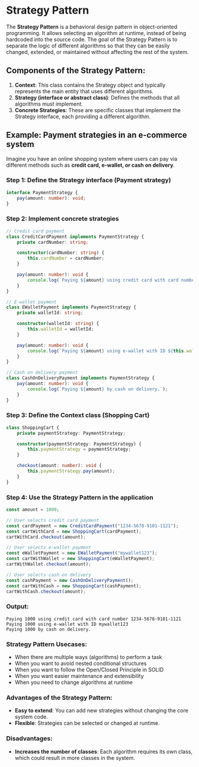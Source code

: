 
# Strategy Pattern

The **Strategy Pattern** is a behavioral design pattern in object-oriented programming. It allows selecting an algorithm at runtime, instead of being hardcoded into the source code. The goal of the Strategy Pattern is to separate the logic of different algorithms so that they can be easily changed, extended, or maintained without affecting the rest of the system.

## Components of the Strategy Pattern:
1. **Context**: This class contains the Strategy object and typically represents the main entity that uses different algorithms.
2. **Strategy (interface or abstract class)**: Defines the methods that all algorithms must implement.
3. **Concrete Strategies**: These are specific classes that implement the Strategy interface, each providing a different algorithm.

## Example: Payment strategies in an e-commerce system

Imagine you have an online shopping system where users can pay via different methods such as **credit card, e-wallet, or cash on delivery**.

### Step 1: Define the Strategy interface (Payment strategy)
```typescript
interface PaymentStrategy {
    pay(amount: number): void;
}
```

### Step 2: Implement concrete strategies
```typescript
// Credit card payment
class CreditCardPayment implements PaymentStrategy {
    private cardNumber: string;

    constructor(cardNumber: string) {
        this.cardNumber = cardNumber;
    }

    pay(amount: number): void {
        console.log(`Paying ${amount} using credit card with card number ${this.cardNumber}`);
    }
}

// E-wallet payment
class EWalletPayment implements PaymentStrategy {
    private walletId: string;

    constructor(walletId: string) {
        this.walletId = walletId;
    }

    pay(amount: number): void {
        console.log(`Paying ${amount} using e-wallet with ID ${this.walletId}`);
    }
}

// Cash on delivery payment
class CashOnDeliveryPayment implements PaymentStrategy {
    pay(amount: number): void {
        console.log(`Paying ${amount} by cash on delivery.`);
    }
}
```

### Step 3: Define the Context class (Shopping Cart)
```typescript
class ShoppingCart {
    private paymentStrategy: PaymentStrategy;

    constructor(paymentStrategy: PaymentStrategy) {
        this.paymentStrategy = paymentStrategy;
    }

    checkout(amount: number): void {
        this.paymentStrategy.pay(amount);
    }
}
```

### Step 4: Use the Strategy Pattern in the application
```typescript
const amount = 1000;

// User selects credit card payment
const cardPayment = new CreditCardPayment("1234-5678-9101-1121");
const cartWithCard = new ShoppingCart(cardPayment);
cartWithCard.checkout(amount);

// User selects e-wallet payment
const eWalletPayment = new EWalletPayment("mywallet123");
const cartWithWallet = new ShoppingCart(eWalletPayment);
cartWithWallet.checkout(amount);

// User selects cash on delivery
const cashPayment = new CashOnDeliveryPayment();
const cartWithCash = new ShoppingCart(cashPayment);
cartWithCash.checkout(amount);
```

### Output:
```
Paying 1000 using credit card with card number 1234-5678-9101-1121
Paying 1000 using e-wallet with ID mywallet123
Paying 1000 by cash on delivery.
```

### Strategy Pattern Usecases:
- When there are multiple ways (algorithms) to perform a task
- When you want to avoid nested conditional structures
- When you want to follow the Open/Closed Principle in SOLID
- When you want easier maintenance and extensibility
- When you need to change algorithms at runtime

### Advantages of the Strategy Pattern:
- **Easy to extend**: You can add new strategies without changing the core system code.
- **Flexible**: Strategies can be selected or changed at runtime.

### Disadvantages:
- **Increases the number of classes**: Each algorithm requires its own class, which could result in more classes in the system.
